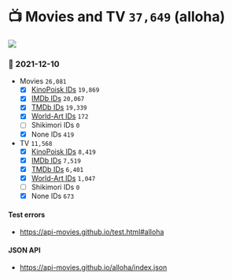 # :tv: Movies and TV `37,649` (alloha)

<a href="https://API-Movies.github.io"><img src="https://API-Movies.github.io/banner.png?cache"></a>

### :date: 2021-12-10
- Movies `26,081`
  - [x] <a href="https://API-Movies.github.io/alloha/movie_kinopoisk_ids.json">KinoPoisk IDs</a> `19,869`
  - [x] <a href="https://API-Movies.github.io/alloha/movie_imdb_ids.json">IMDb IDs</a> `20,067`
  - [x] <a href="https://API-Movies.github.io/alloha/movie_tmdb_ids.json">TMDb IDs</a> `19,339`
  - [x] <a href="https://API-Movies.github.io/alloha/movie_world_art_ids.json">World-Art IDs</a> `172`
  - [ ] Shikimori IDs `0`
  - [x] None IDs `419`
- TV `11,568`
  - [x] <a href="https://API-Movies.github.io/alloha/tv_kinopoisk_ids.json">KinoPoisk IDs</a> `8,419`
  - [x] <a href="https://API-Movies.github.io/alloha/tv_imdb_ids.json">IMDb IDs</a> `7,519`
  - [x] <a href="https://API-Movies.github.io/alloha/tv_tmdb_ids.json">TMDb IDs</a> `6,401`
  - [x] <a href="https://API-Movies.github.io/alloha/tv_world_art_ids.json">World-Art IDs</a> `1,047`
  - [ ] Shikimori IDs `0`
  - [x] None IDs `673`
#### Test errors
- <a href='https://api-movies.github.io/test.html#alloha'>https://api-movies.github.io/test.html#alloha</a>
#### JSON API
- <a href='https://api-movies.github.io/alloha/index.json'>https://api-movies.github.io/alloha/index.json</a>
